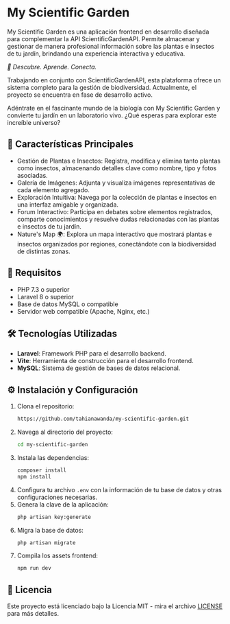 # My Scientific Garden

My Scientific Garden es una aplicación frontend en desarrollo diseñada para complementar la API ScientificGardenAPI. Permite almacenar y gestionar de manera profesional información sobre las plantas e insectos de tu jardín, brindando una experiencia interactiva y educativa.

*🌿 Descubre. Aprende. Conecta.*

Trabajando en conjunto con ScientificGardenAPI, esta plataforma ofrece un sistema completo para la gestión de biodiversidad. Actualmente, el proyecto se encuentra en fase de desarrollo activo.

Adéntrate en el fascinante mundo de la biología con My Scientific Garden y convierte tu jardín en un laboratorio vivo. ¿Qué esperas para explorar este increíble universo?

## 🚀 **Características Principales**

- Gestión de Plantas e Insectos: Registra, modifica y elimina tanto plantas como insectos, almacenando detalles clave como nombre, tipo y fotos asociadas.
- Galería de Imágenes: Adjunta y visualiza imágenes representativas de cada elemento agregado.
- Exploración Intuitiva: Navega por la colección de plantas e insectos en una interfaz amigable y organizada.
- Forum Interactivo: Participa en debates sobre elementos registrados, comparte conocimientos y resuelve dudas relacionadas con las plantas e insectos de tu jardín.
- Nature's Map 🌍: Explora un mapa interactivo que mostrará plantas e insectos organizados por regiones, conectándote con la biodiversidad de distintas zonas.
    
## 📜 **Requisitos**

- PHP 7.3 o superior
- Laravel 8 o superior
- Base de datos MySQL o compatible
- Servidor web compatible (Apache, Nginx, etc.)

## 🛠️ Tecnologías Utilizadas

- **Laravel**: Framework PHP para el desarrollo backend.
- **Vite**: Herramienta de construcción para el desarrollo frontend.
- **MySQL**: Sistema de gestión de bases de datos relacional.

## ⚙️ Instalación y Configuración

1. Clona el repositorio:
    ```sh
    https://github.com/tahianawanda/my-scientific-garden.git
    ```
2. Navega al directorio del proyecto:
    ```sh
    cd my-scientific-garden
    ```
3. Instala las dependencias:
    ```sh
    composer install
    npm install
    ```
4. Configura tu archivo `.env` con la información de tu base de datos y otras configuraciones necesarias.
5. Genera la clave de la aplicación:
    ```sh
    php artisan key:generate
    ```
6. Migra la base de datos:
    ```sh
    php artisan migrate
    ```
7. Compila los assets frontend:
    ```sh
    npm run dev
    ```


## 📜 Licencia

Este proyecto está licenciado bajo la Licencia MIT - mira el archivo [LICENSE](LICENSE) para más detalles.
